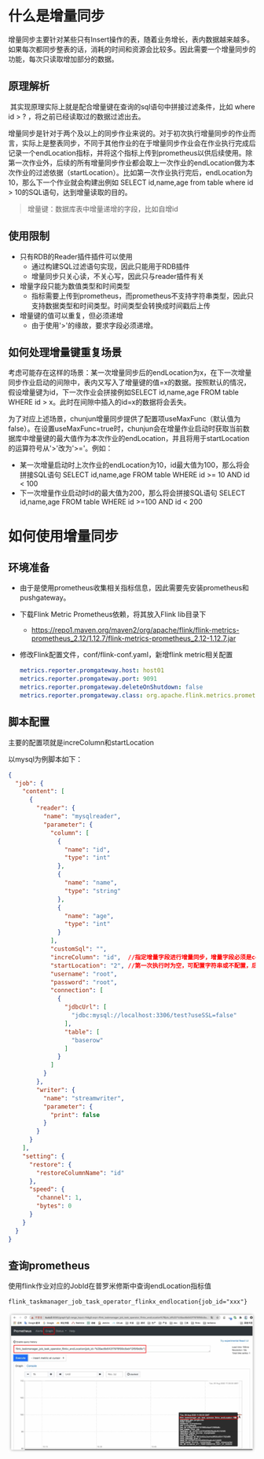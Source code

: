 # 什么是增量同步

​	增量同步主要针对某些只有Insert操作的表，随着业务增长，表内数据越来越多。如果每次都同步整表的话，消耗的时间和资源会比较多。因此需要一个增量同步的功能，每次只读取增加部分的数据。

## 原理解析

​	其实现原理实际上就是配合增量键在查询的sql语句中拼接过滤条件，比如 where id > ? ，将之前已经读取过的数据过滤出去。

​	增量同步是针对于两个及以上的同步作业来说的。对于初次执行增量同步的作业而言，实际上是整表同步，不同于其他作业的在于增量同步作业会在作业执行完成后记录一个endLocation指标，并将这个指标上传到prometheus以供后续使用。除第一次作业外，后续的所有增量同步作业都会取上一次作业的endLocation做为本次作业的过滤依据（startLocation）。比如第一次作业执行完后，endLocation为10，那么下一个作业就会构建出例如 SELECT id,name,age from table where id > 10的SQL语句，达到增量读取的目的。

> 增量键：数据库表中增量递增的字段，比如自增id

## 使用限制

- 只有RDB的Reader插件插件可以使用
    - 通过构建SQL过滤语句实现，因此只能用于RDB插件
    - 增量同步只关心读，不关心写，因此只与reader插件有关
- 增量字段只能为数值类型和时间类型
    - 指标需要上传到prometheus，而prometheus不支持字符串类型，因此只支持数据类型和时间类型。时间类型会转换成时间戳后上传
- 增量键的值可以重复，但必须递增
    - 由于使用'>'的缘故，要求字段必须递增。

## 如何处理增量键重复场景

​	考虑可能存在这样的场景：某一次增量同步后的endLocation为x，在下一次增量同步作业启动的间隙中，表内又写入了增量键的值=x的数据。按照默认的情况，假设增量键为id，下一次作业会拼接例如SELECT id,name,age FROM table WHERE id > x。此时在间隙中插入的id=x的数据将会丢失。

​	为了对应上述场景，chunjun增量同步提供了配置项useMaxFunc（默认值为false）。在设置useMaxFunc=true时，chunjun会在增量作业启动时获取当前数据库中增量键的最大值作为本次作业的endLocation，并且将用于startLocation的运算符号从'>'改为'>='。例如：

- 某一次增量启动时上次作业的endLocation为10，id最大值为100，那么将会拼接SQL语句 SELECT id,name,age FROM table WHERE id >= 10 AND id < 100
- 下一次增量作业启动时id的最大值为200，那么将会拼接SQL语句 SELECT id,name,age FROM table WHERE id >=100 AND id < 200



# 如何使用增量同步

## 环境准备

- 由于是使用prometheus收集相关指标信息，因此需要先安装prometheus和pushgateway。

- 下载Flink Metric Prometheus依赖，将其放入Flink lib目录下

    - https://repo1.maven.org/maven2/org/apache/flink/flink-metrics-prometheus_2.12/1.12.7/flink-metrics-prometheus_2.12-1.12.7.jar

- 修改Flink配置文件，conf/flink-conf.yaml，新增flink metric相关配置

  ```yaml
  metrics.reporter.promgateway.host: host01
  metrics.reporter.promgateway.port: 9091
  metrics.reporter.promgateway.deleteOnShutdown: false
  metrics.reporter.promgateway.class: org.apache.flink.metrics.prometheus.PrometheusPushGatewayReporter
  ```

## 脚本配置

主要的配置项就是increColumn和startLocation

以mysql为例脚本如下：

```json
{
  "job": {
    "content": [
      {
        "reader": {
          "name": "mysqlreader",
          "parameter": {
            "column": [
              {
                "name": "id",
                "type": "int"
              },
              {
                "name": "name",
                "type": "string"
              },
              {
                "name": "age",
                "type": "int"
              }
            ],
            "customSql": "",
            "increColumn": "id",  //指定增量字段进行增量同步，增量字段必须是column存在的字段
            "startLocation": "2", //第一次执行时为空，可配置字符串或不配置，后续提交的作业使用prometheus中指标值
            "username": "root",
            "password": "root",
            "connection": [
              {
                "jdbcUrl": [
                  "jdbc:mysql://localhost:3306/test?useSSL=false"
                ],
                "table": [
                  "baserow"
                ]
              }
            ]
          }
        },
        "writer": {
          "name": "streamwriter",
          "parameter": {
            "print": false
          }
        }
      }
    ],
    "setting": {
      "restore": {
        "restoreColumnName": "id"
      },
      "speed": {
        "channel": 1,
        "bytes": 0
      }
    }
  }
}

```



## 查询prometheus

使用flink作业对应的JobId在普罗米修斯中查询endLocation指标值

```
flink_taskmanager_job_task_operator_flinkx_endlocation{job_id="xxx"}
```

![image-20220508231718458](/doc/incremental/prometheus-search.png)
